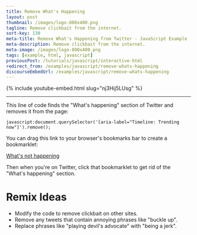 ```yaml
---
title: Remove What's Happening
layout: post
thumbnail: /images/logo-800x400.png
tagline: Remove clickbait from the internet.
sort-key: 130
meta-title: Remove What's Happening from Twitter - JavaScript Example
meta-description: Remove clickbait from the internet.
meta-image: /images/logo-800x400.png
tags: [example, html, javascript]
previousPost: /tutorials/javascript/interactive-html
redirect_from: /examples/javascript/remove-whats-happening
discourseEmbedUrl: /examples/javascript/remove-whats-happening
---
```


{% include youtube-embed.html slug="nj3Hij5LUsg" %}

---

This line of code finds the "What's happening" section of Twitter and removes it from the page:

```
javascript:document.querySelector('[aria-label="Timeline: Trending now"]').remove();
```

You can drag this link to your browser's bookmarks bar to create a bookmarklet:

<a href="javascript:document.querySelector('[aria-label=&quot;Timeline: Trending now&quot;]').remove();">
  What's not happening
</a>

Then when you're on Twitter, click that bookmarklet to get rid of the "What's happening" section.

# Remix Ideas

- Modify the code to remove clickbait on other sites.
- Remove any tweets that contain annoying phrases like "buckle up".
- Replace phrases like "playing devil's advocate" with "being a jerk".
